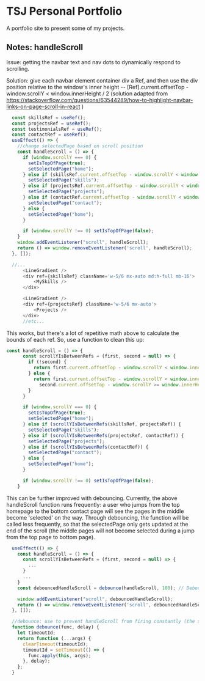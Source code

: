 # TSJ Personal Portfolio
A portfolio site to present some of my projects.

## Notes: handleScroll
Issue: getting the navbar text and nav dots to dynamically respond to scrolling.

Solution: give each navbar element container div a Ref, and then use the div position relative to the window's inner height -- [Ref].current.offsetTop - window.scrollY  < window.innerHeight / 2 
(solution adapted from https://stackoverflow.com/questions/63544289/how-to-highlight-navbar-links-on-page-scroll-in-react )
```js
  const skillsRef = useRef();
  const projectsRef = useRef();
  const testimonialsRef = useRef();
  const contactRef = useRef();
  useEffect(() => {
    //change selectedPage based on scroll position
    const handleScroll = () => {
      if (window.scrollY === 0) {
        setIsTopOfPage(true);
        setSelectedPage("home");
      } else if (skillsRef.current.offsetTop - window.scrollY < window.innerHeight / 2 && projectsRef.current.offsetTop - window.scrollY >= window.innerHeight / 2) {
        setSelectedPage("skills");
      } else if (projectsRef.current.offsetTop - window.scrollY < window.innerHeight / 2 && contactRef.current.offsetTop - window.scrollY >= window.innerHeight / 2) {
        setSelectedPage("projects");
      } else if (contactRef.current.offsetTop - window.scrollY < window.innerHeight / 2) {
        setSelectedPage("contact");
      } else {
        setSelectedPage("home");
      }

      if (window.scrollY !== 0) setIsTopOfPage(false);
    }
    window.addEventListener("scroll", handleScroll);
    return () => window.removeEventListener('scroll', handleScroll);
  }, []);

  //...
      <LineGradient />
      <div ref={skillsRef} className='w-5/6 mx-auto md:h-full mb-16'>
          <MySkills />
      </div>

      <LineGradient />
      <div ref={projectsRef} className='w-5/6 mx-auto'>
          <Projects />
      </div>
      //etc...
```
This works, but there's a lot of repetitive math above to calculate the bounds of each ref. So, use a function to clean this up:

```js
const handleScroll = () => {
      const scrollYIsBetweenRefs = (first, second = null) => {
        if (!second) {
          return first.current.offsetTop - window.scrollY < window.innerHeight / 2;
        } else {
          return first.current.offsetTop - window.scrollY < window.innerHeight / 2 &&
            second.current.offsetTop - window.scrollY >= window.innerHeight / 2;
        }
      }

      if (window.scrollY === 0) {
        setIsTopOfPage(true);
        setSelectedPage("home");
      } else if (scrollYIsBetweenRefs(skillsRef, projectsRef)) {
        setSelectedPage("skills");
      } else if (scrollYIsBetweenRefs(projectsRef, contactRef)) {
        setSelectedPage("projects");
      } else if (scrollYIsBetweenRefs(contactRef)) {
        setSelectedPage("contact");
      } else {
        setSelectedPage("home");
      }

      if (window.scrollY !== 0) setIsTopOfPage(false);
    }
```

This can be further improved with debouncing. Currently, the above handleScroll function runs frequently: a user who jumps from the top homepage to the bottom contact page will see the pages in the middle become 'selected' on the way. Through debouncing, the function will be called less frequently, so that the selectedPage only gets updated at the end of the scroll (the middle pages will not become selected during a jump from the top page to bottom page).

```js
  useEffect(() => {
    const handleScroll = () => {
      const scrollYIsBetweenRefs = (first, second = null) => {
        ...
      }
      ...
    }
    const debouncedHandleScroll = debounce(handleScroll, 100); // Debounce scroll event handler

    window.addEventListener("scroll", debouncedHandleScroll);
    return () => window.removeEventListener('scroll', debouncedHandleScroll);
  }, []);

  //debounce: use to prevent handleScroll from firing constantly (the selectedPage doesn't need to update mid-scroll, only when scroll has ended)
  function debounce(func, delay) {
    let timeoutId;
    return function (...args) {
      clearTimeout(timeoutId);
      timeoutId = setTimeout(() => {
        func.apply(this, args);
      }, delay);
    };
  }
```